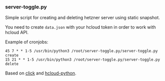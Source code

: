 ### server-toggle.py
Simple script for creating and deleting hetzner server using static snapshot.

You need to create `data.json` with your hcloud token in order to work with hcloud API. 

Example of cronjobs:
```
45 7 * * 1-5 /usr/bin/python3 /root/server-toggle.py/server-toggle.py create
15 21 * * 1-5 /usr/bin/python3 /root/server-toggle.py/server-toggle.py delete
```

Based on [click](https://click.palletsprojects.com/en/7.x/) and [hcloud-python](https://github.com/hetznercloud/hcloud-python).
